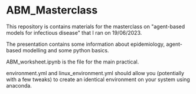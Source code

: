 # ABM_Masterclass
This repository is contains materials for the masterclass on "agent-based models for infectious disease" that I ran on 19/06/2023.

The presentation contains some information about epidemiology, agent-based modelling and some python basics. 

ABM_worksheet.ipynb is the file for the main practical.

environment.yml and linux_environment.yml should allow you (potentially with a few tweaks) to create an identical environment on your system using anaconda.
